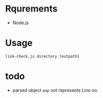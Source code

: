 # Rqurements

 - Node.js

# Usage

```
link-check.js directory [outpath]
```

# todo

 - parsed object `map` not represents Line no.

